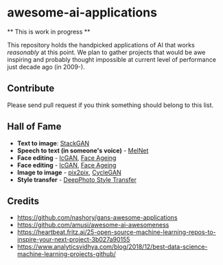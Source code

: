 # awesome-ai-applications

** This is work in progress **

This repository holds the handpicked applications of AI that works *reasonably* at this point. We plan to gather projects that would be awe inspiring and probably thought impossible at current level of performance just decade ago (in 2009-).

## Contribute

Please send pull request if you think something should belong to this list.

## Hall of Fame

* **Text to image**: [StackGAN](https://github.com/hanzhanggit/StackGAN)
* **Speech to text (in someone's voice)** - [MelNet](https://sjvasquez.github.io/blog/melnet/)
* **Face editing** - [IcGAN](https://github.com/Guim3/IcGAN), [Face Ageing](https://github.com/ZZUTK/Face-Aging-CAAE)
* **Face editing** - [IcGAN](https://github.com/Guim3/IcGAN), [Face Ageing](https://github.com/ZZUTK/Face-Aging-CAAE)
* **Image to image** - [pix2pix](https://github.com/phillipi/pix2pix), [CycleGAN](https://github.com/junyanz/CycleGAN)
* **Style transfer** - [DeepPhoto Style Transfer](https://github.com/luanfujun/deep-photo-styletransfer)




## Credits

* https://github.com/nashory/gans-awesome-applications
* https://github.com/amusi/awesome-ai-awesomeness
* https://heartbeat.fritz.ai/25-open-source-machine-learning-repos-to-inspire-your-next-project-3b027a90155
* https://www.analyticsvidhya.com/blog/2018/12/best-data-science-machine-learning-projects-github/

